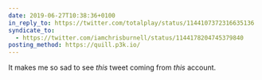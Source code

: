 ```yaml
---
date: 2019-06-27T10:38:36+0100
in_reply_to: https://twitter.com/totalplay/status/1144107372316635136
syndicate_to:
  - https://twitter.com/iamchrisburnell/status/1144178204745379840
posting_method: https://quill.p3k.io/
---
```


It makes me so sad to see _this_ tweet coming from _this_ account.
